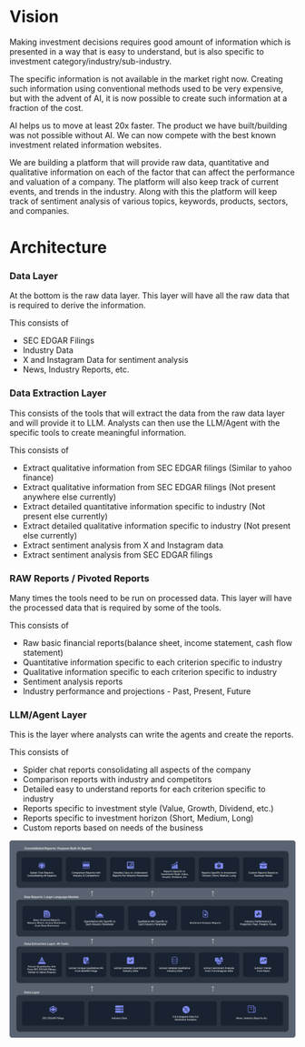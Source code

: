 # Vision
Making investment decisions requires good amount of information which is presented in a way that is easy to understand,
but is also specific to investment category/industry/sub-industry.

The specific information is not available in the market right now. Creating such information using conventional methods
used to be very expensive, but with the advent of AI, it is now possible to create such information at a fraction of the cost.

AI helps us to move at least 20x faster. The product we have built/building was not possible without AI. We can now
compete with the best known investment related information websites.

We are building a platform that will provide raw data, quantitative and qualitative information on each of the
factor that can affect the performance and valuation of a company. The platform will also keep track of
current events, and trends in the industry. Along with this the platform will keep track of sentiment analysis
of various topics, keywords, products, sectors, and companies.

# Architecture

### Data Layer
At the bottom is the raw data layer. This layer will have all the raw data that is required to derive the information.

This consists of
- SEC EDGAR Filings
- Industry Data
- X and Instagram Data for sentiment analysis
- News, Industry Reports, etc.


### Data Extraction Layer
This consists of the tools that will extract the data from the raw data layer and will provide it to LLM. Analysts can
then use the LLM/Agent with the specific tools to create meaningful information.

This consists of
- Extract qualitative information from SEC EDGAR filings (Similar to yahoo finance)
- Extract qualitative information from SEC EDGAR filings (Not present anywhere else currently)
- Extract detailed quantitative information specific to industry (Not present else currently)
- Extract detailed qualitative information specific to industry (Not present else currently)
- Extract sentiment analysis from X and Instagram data
- Extract sentiment analysis from SEC EDGAR filings

### RAW Reports / Pivoted Reports
Many times the tools need to be run on processed data. This layer will have the processed data that is required by some
of the tools.

This consists of
- Raw basic financial reports(balance sheet, income statement, cash flow statement)
- Quantitative information specific to each criterion specific to industry
- Qualitative information specific to each criterion specific to industry
- Sentiment analysis reports
- Industry performance and projections - Past, Present, Future

### LLM/Agent Layer
This is the layer where analysts can write the agents and create the reports. 

This consists of
- Spider chat reports consolidating all aspects of the company
- Comparison reports with industry and competitors
- Detailed easy to understand reports for each criterion specific to industry
- Reports specific to investment style (Value, Growth, Dividend, etc.)
- Reports specific to investment horizon (Short, Medium, Long)
- Custom reports based on needs of the business


![Architecture](./images/architecture.png)



